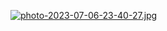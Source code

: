 [![photo-2023-07-06-23-40-27.jpg](https://i.postimg.cc/MZj4yY5d/photo-2023-07-06-23-40-27.jpg)](https://postimg.cc/K4xJbBdM)
